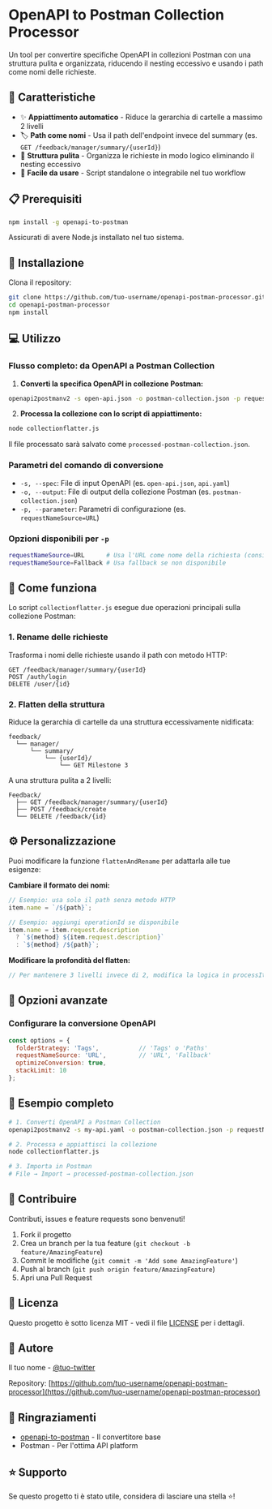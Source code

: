 # OpenAPI to Postman Collection Processor

Un tool per convertire specifiche OpenAPI in collezioni Postman con una struttura pulita e organizzata, riducendo il nesting eccessivo e usando i path come nomi delle richieste.

## 🎯 Caratteristiche

- ✨ **Appiattimento automatico** - Riduce la gerarchia di cartelle a massimo 2 livelli
- 🏷️ **Path come nomi** - Usa il path dell'endpoint invece del summary (es. `GET /feedback/manager/summary/{userId}`)
- 📁 **Struttura pulita** - Organizza le richieste in modo logico eliminando il nesting eccessivo
- 🚀 **Facile da usare** - Script standalone o integrabile nel tuo workflow

## 📋 Prerequisiti

```bash
npm install -g openapi-to-postman
```

Assicurati di avere Node.js installato nel tuo sistema.

## 🚀 Installazione

Clona il repository:
```bash
git clone https://github.com/tuo-username/openapi-postman-processor.git
cd openapi-postman-processor
npm install
```

## 💻 Utilizzo

### Flusso completo: da OpenAPI a Postman Collection

1. **Converti la specifica OpenAPI in collezione Postman:**
```bash
openapi2postmanv2 -s open-api.json -o postman-collection.json -p requestNameSource=URL
```

2. **Processa la collezione con lo script di appiattimento:**
```bash
node collectionflatter.js
```

Il file processato sarà salvato come `processed-postman-collection.json`.

### Parametri del comando di conversione

- `-s, --spec`: File di input OpenAPI (es. `open-api.json`, `api.yaml`)
- `-o, --output`: File di output della collezione Postman (es. `postman-collection.json`)
- `-p, --parameter`: Parametri di configurazione (es. `requestNameSource=URL`)

### Opzioni disponibili per `-p`

```bash
requestNameSource=URL      # Usa l'URL come nome della richiesta (consigliato)
requestNameSource=Fallback # Usa fallback se non disponibile
```

## 📖 Come funziona

Lo script `collectionflatter.js` esegue due operazioni principali sulla collezione Postman:

### 1. Rename delle richieste
Trasforma i nomi delle richieste usando il path con metodo HTTP:
```
GET /feedback/manager/summary/{userId}
POST /auth/login
DELETE /user/{id}
```

### 2. Flatten della struttura
Riduce la gerarchia di cartelle da una struttura eccessivamente nidificata:
```
feedback/
  └── manager/
      └── summary/
          └── {userId}/
              └── GET Milestone 3
```

A una struttura pulita a 2 livelli:
```
Feedback/
  ├── GET /feedback/manager/summary/{userId}
  ├── POST /feedback/create
  └── DELETE /feedback/{id}
```

## ⚙️ Personalizzazione

Puoi modificare la funzione `flattenAndRename` per adattarla alle tue esigenze:

**Cambiare il formato dei nomi:**
```javascript
// Esempio: usa solo il path senza metodo HTTP
item.name = `/${path}`;

// Esempio: aggiungi operationId se disponibile
item.name = item.request.description 
  ? `${method} ${item.request.description}` 
  : `${method} /${path}`;
```

**Modificare la profondità del flatten:**
```javascript
// Per mantenere 3 livelli invece di 2, modifica la logica in processItem
```

## 🔧 Opzioni avanzate

### Configurare la conversione OpenAPI

```javascript
const options = {
  folderStrategy: 'Tags',           // 'Tags' o 'Paths'
  requestNameSource: 'URL',         // 'URL', 'Fallback'
  optimizeConversion: true,
  stackLimit: 10
};
```

## 📝 Esempio completo

```bash
# 1. Converti OpenAPI a Postman Collection
openapi2postmanv2 -s my-api.yaml -o postman-collection.json -p requestNameSource=URL

# 2. Processa e appiattisci la collezione
node collectionflatter.js

# 3. Importa in Postman
# File → Import → processed-postman-collection.json
```

## 🤝 Contribuire

Contributi, issues e feature requests sono benvenuti!

1. Fork il progetto
2. Crea un branch per la tua feature (`git checkout -b feature/AmazingFeature`)
3. Commit le modifiche (`git commit -m 'Add some AmazingFeature'`)
4. Push al branch (`git push origin feature/AmazingFeature`)
5. Apri una Pull Request

## 📄 Licenza

Questo progetto è sotto licenza MIT - vedi il file [LICENSE](LICENSE) per i dettagli.

## 👤 Autore

Il tuo nome - [@tuo-twitter](https://twitter.com/tuo-twitter)

Repository: [https://github.com/tuo-username/openapi-postman-processor](https://github.com/tuo-username/openapi-postman-processor)

## 🙏 Ringraziamenti

- [openapi-to-postman](https://github.com/postmanlabs/openapi-to-postman) - Il convertitore base
- Postman - Per l'ottima API platform

## ⭐ Supporto

Se questo progetto ti è stato utile, considera di lasciare una stella ⭐️!